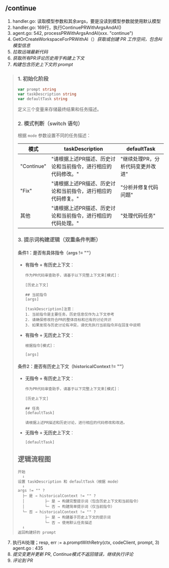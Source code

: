 ## /continue

1. handler.go: 读取模型参数和其余args，要是没读到模型参数就使用默认模型
2. handler.go: 169行，执行ContinuePRWithArgsAndAI()
3. agent.go: 542, processPRWithArgsAndAI(xxx. "continue")
4. GetOrCreateWorkspaceForPRWithAI（）*获取或创建 PR 工作空间，包含AI模型信息*
5. *拉取远端最新代码*
6. *获取所有PR评论历史用于构建上下文*
7. *构建包含历史上下文的 prompt*

> ### 1. 初始化阶段
> ```go
> var prompt string
> var taskDescription string
> var defaultTask string
> ```
> 定义三个变量来存储最终结果和任务描述。
>
> ### 2. 模式判断（switch 语句）
> 根据 `mode` 参数设置不同的任务描述：
>
> | 模式       | taskDescription                                              | defaultTask                      |
> | ---------- | ------------------------------------------------------------ | -------------------------------- |
> | "Continue" | "请根据上述PR描述、历史讨论和当前指令，进行相应的代码修改。" | "继续处理PR，分析代码变更并改进" |
> | "Fix"      | "请根据上述PR描述、历史讨论和当前指令，进行相应的代码修复。" | "分析并修复代码问题"             |
> | 其他       | "请根据上述PR描述、历史讨论和当前指令，进行相应的代码处理。" | "处理代码任务"                   |
>
> ### 3. 提示词构建逻辑（双重条件判断）
>
> #### 条件1：是否有具体指令（args != ""）
> - **有指令 + 有历史上下文**：
>   ```
>   作为PR代码审查助手，请基于以下完整上下文来[模式]：
>   
>   [历史上下文]
>   
>   ## 当前指令
>   [args]
>   
>   [taskDescription]注意：
>   1. 当前指令是主要任务，历史信息仅作为上下文参考
>   2. 请确保修改符合PR的整体目标和已有的讨论共识
>   3. 如果发现与历史讨论有冲突，请优先执行当前指令并在回复中说明
>   ```
>
> - **有指令 + 无历史上下文**：
>   ```
>   根据指令[模式]：
>   
>   [args]
>   ```
>
> #### 条件2：是否有历史上下文（historicalContext != ""）
> - **无指令 + 有历史上下文**：
>   ```
>   作为PR代码审查助手，请基于以下完整上下文来[模式]：
>   
>   [历史上下文]
>   
>   ## 任务
>   [defaultTask]
>   
>   请根据上述PR描述和历史讨论，进行相应的代码修改和改进。
>   ```
>
> - **无指令 + 无历史上下文**：
>   ```
>   [defaultTask]
>   ```
>
> ## 逻辑流程图
>
> ```
> 开始
>   ↓
> 设置 taskDescription 和 defaultTask（根据 mode）
>   ↓
> args != "" ?
>   ├─ 是 → historicalContext != "" ?
>   │         ├─ 是 → 构建完整提示词（包含历史上下文和当前指令）
>   │         └─ 否 → 构建简单提示词（仅当前指令）
>   └─ 否 → historicalContext != "" ?
>             ├─ 是 → 构建基于历史上下文的提示词
>             └─ 否 → 使用默认任务描述
>   ↓
> 返回构建好的 prompt
> ```
>

7. 执行AI处理；resp, err := a.promptWithRetry(ctx, codeClient, prompt, 3) agent.go : 435
8. *提交变更并更新 PR*, *Continue模式不返回错误，继续执行评论*
9. *评论到 PR*